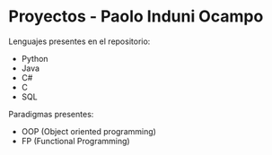 # Proyectos - Paolo Induni Ocampo

Lenguajes presentes en el repositorio:

- Python
- Java
- C#
- C
- SQL

Paradigmas presentes:

- OOP (Object oriented programming)
- FP (Functional Programming)
